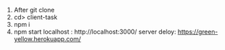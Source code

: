 1. After git clone
2. cd> client-task
3. npm i 
4. npm start
localhost : http://localhost:3000/
server deloy: https://green-yellow.herokuapp.com/
